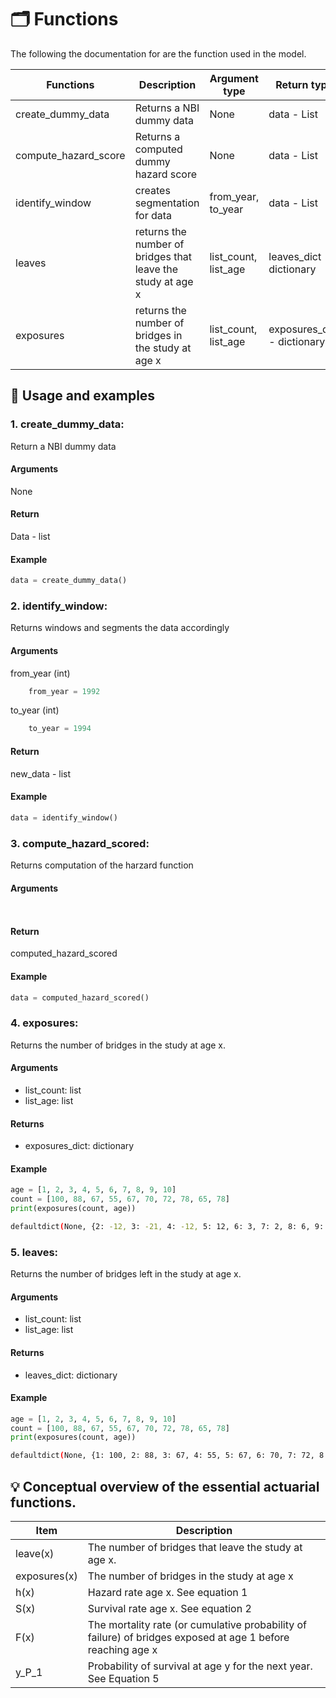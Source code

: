 # 🗂  Functions 

The following the documentation for are the function used in the model.

| Functions| Description | Argument type | Return type |
| -------- | ------------| ------------- | ----------- |
| create_dummy_data | Returns a NBI dummy data | None | data - List |
| compute_hazard_score | Returns a computed dummy hazard score | None | data - List |
| identify_window | creates segmentation for data | from_year, to_year | data - List |
| leaves | returns the number of bridges that leave the study at age x|list_count, list_age | leaves_dict - dictionary |
| exposures | returns the number of bridges in the study at age x | list_count, list_age | exposures_dict - dictionary |

## 🦾 Usage and examples

### 1. create_dummy_data:
Return a NBI dummy data

#### Arguments 
None

#### Return 
Data - list

#### Example

```python
data = create_dummy_data()
```
### 2. identify_window:
Returns windows and segments the data accordingly

#### Arguments
from_year (int)

```python
    from_year = 1992
```
to_year (int)

```python
    to_year = 1994
```

#### Return
new_data - list

#### Example

```python
data = identify_window()
```
### 3. compute_hazard_scored:
Returns computation of the harzard function

#### Arguments

```python
```
```python
```

#### Return
computed_hazard_scored

#### Example

```python
data = computed_hazard_scored()
```

### 4. exposures:
Returns the number of bridges in the study at age x.

#### Arguments
- list_count: list
- list_age: list

#### Returns
- exposures_dict: dictionary

#### Example
``` python
age = [1, 2, 3, 4, 5, 6, 7, 8, 9, 10]
count = [100, 88, 67, 55, 67, 70, 72, 78, 65, 78]
print(exposures(count, age))
```
```zsh
defaultdict(None, {2: -12, 3: -21, 4: -12, 5: 12, 6: 3, 7: 2, 8: 6, 9: -13, 10: 13})
```
### 5. leaves:
Returns the number of bridges left in the study at age x.

#### Arguments
- list_count: list
- list_age: list

#### Returns
- leaves_dict: dictionary

#### Example
``` python
age = [1, 2, 3, 4, 5, 6, 7, 8, 9, 10]
count = [100, 88, 67, 55, 67, 70, 72, 78, 65, 78]
print(exposures(count, age))
```
```zsh
defaultdict(None, {1: 100, 2: 88, 3: 67, 4: 55, 5: 67, 6: 70, 7: 72, 8: 78, 9: 65, 10: 78})
```

## 💡 Conceptual overview of the essential actuarial functions.  

| Item         | Description |
| ------------ | ----------- |
| leave(x)     | The number of bridges that leave the study at age x.|
| exposures(x) |  The number of bridges in the study at age x|
| h(x) | Hazard rate age x. See equation 1 |
| S(x) | Survival rate age x. See equation 2 |
| F(x) | The mortality rate (or cumulative probability of failure) of bridges exposed at age 1 before reaching age x |
| y_P_1 | Probability of survival at age y for the next year. See Equation 5 |
